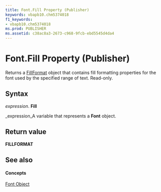 ```yaml
---
title: Font.Fill Property (Publisher)
keywords: vbapb10.chm5374018
f1_keywords:
- vbapb10.chm5374018
ms.prod: PUBLISHER
ms.assetid: c38ac8a3-2673-c968-9fcb-ebd5545d4da4
---
```



# Font.Fill Property (Publisher)

Returns a  [FillFormat](fillformat-object-publisher.md) object that contains fill formatting properties for the font used by the specified range of text. Read-only.


## Syntax

 _expression_. **Fill**

 _expression_A variable that represents a  **Font** object.


## Return value

 **FILLFORMAT**


## See also


#### Concepts


 [Font Object](font-object-publisher.md)

